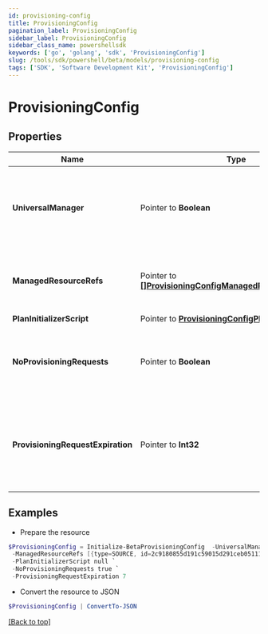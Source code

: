```yaml
---
id: provisioning-config
title: ProvisioningConfig
pagination_label: ProvisioningConfig
sidebar_label: ProvisioningConfig
sidebar_class_name: powershellsdk
keywords: ['go', 'golang', 'sdk', 'ProvisioningConfig'] 
slug: /tools/sdk/powershell/beta/models/provisioning-config
tags: ['SDK', 'Software Development Kit', 'ProvisioningConfig']
---
```



# ProvisioningConfig

## Properties

Name | Type | Description | Notes
------------ | ------------- | ------------- | -------------
**UniversalManager** |  Pointer to **Boolean** | Specifies whether this configuration is used to manage provisioning requests for all sources from the org.  If true, no managedResourceRefs are allowed. | [optional] [readonly] [default to $false]
**ManagedResourceRefs** |  Pointer to [**[]ProvisioningConfigManagedResourceRefsInner**](provisioning-config-managed-resource-refs-inner) | References to sources for the Service Desk integration template.  May only be specified if universalManager is false. | [optional] 
**PlanInitializerScript** |  Pointer to [**ProvisioningConfigPlanInitializerScript**](provisioning-config-plan-initializer-script) |  | [optional] 
**NoProvisioningRequests** |  Pointer to **Boolean** | Name of an attribute that when true disables the saving of ProvisioningRequest objects whenever plans are sent through this integration. | [optional] [default to $false]
**ProvisioningRequestExpiration** |  Pointer to **Int32** | When saving pending requests is enabled, this defines the number of hours the request is allowed to live before it is considered expired and no longer affects plan compilation. | [optional] 

## Examples

- Prepare the resource
```powershell
$ProvisioningConfig = Initialize-BetaProvisioningConfig  -UniversalManager true `
 -ManagedResourceRefs [{type=SOURCE, id=2c9180855d191c59015d291ceb051111, name=My Source 1}, {type=SOURCE, id=2c9180855d191c59015d291ceb052222, name=My Source 2}] `
 -PlanInitializerScript null `
 -NoProvisioningRequests true `
 -ProvisioningRequestExpiration 7
```

- Convert the resource to JSON
```powershell
$ProvisioningConfig | ConvertTo-JSON
```


[[Back to top]](#) 

